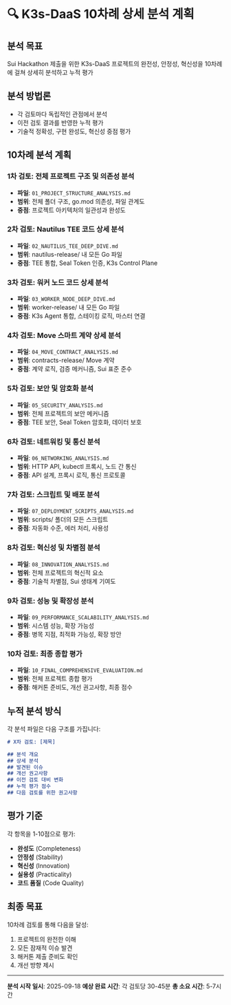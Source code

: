 # 🔍 K3s-DaaS 10차례 상세 분석 계획

## 분석 목표
Sui Hackathon 제출을 위한 K3s-DaaS 프로젝트의 완전성, 안정성, 혁신성을 10차례에 걸쳐 상세히 분석하고 누적 평가

## 분석 방법론
- 각 검토마다 독립적인 관점에서 분석
- 이전 검토 결과를 반영한 누적 평가
- 기술적 정확성, 구현 완성도, 혁신성 중점 평가

## 10차례 분석 계획

### 1차 검토: 전체 프로젝트 구조 및 의존성 분석
- **파일**: `01_PROJECT_STRUCTURE_ANALYSIS.md`
- **범위**: 전체 폴더 구조, go.mod 의존성, 파일 관계도
- **중점**: 프로젝트 아키텍처의 일관성과 완성도

### 2차 검토: Nautilus TEE 코드 상세 분석
- **파일**: `02_NAUTILUS_TEE_DEEP_DIVE.md`
- **범위**: nautilus-release/ 내 모든 Go 파일
- **중점**: TEE 통합, Seal Token 인증, K3s Control Plane

### 3차 검토: 워커 노드 코드 상세 분석
- **파일**: `03_WORKER_NODE_DEEP_DIVE.md`
- **범위**: worker-release/ 내 모든 Go 파일
- **중점**: K3s Agent 통합, 스테이킹 로직, 마스터 연결

### 4차 검토: Move 스마트 계약 상세 분석
- **파일**: `04_MOVE_CONTRACT_ANALYSIS.md`
- **범위**: contracts-release/ Move 계약
- **중점**: 계약 로직, 검증 메커니즘, Sui 표준 준수

### 5차 검토: 보안 및 암호화 분석
- **파일**: `05_SECURITY_ANALYSIS.md`
- **범위**: 전체 프로젝트의 보안 메커니즘
- **중점**: TEE 보안, Seal Token 암호화, 데이터 보호

### 6차 검토: 네트워킹 및 통신 분석
- **파일**: `06_NETWORKING_ANALYSIS.md`
- **범위**: HTTP API, kubectl 프록시, 노드 간 통신
- **중점**: API 설계, 프록시 로직, 통신 프로토콜

### 7차 검토: 스크립트 및 배포 분석
- **파일**: `07_DEPLOYMENT_SCRIPTS_ANALYSIS.md`
- **범위**: scripts/ 폴더의 모든 스크립트
- **중점**: 자동화 수준, 에러 처리, 사용성

### 8차 검토: 혁신성 및 차별점 분석
- **파일**: `08_INNOVATION_ANALYSIS.md`
- **범위**: 전체 프로젝트의 혁신적 요소
- **중점**: 기술적 차별점, Sui 생태계 기여도

### 9차 검토: 성능 및 확장성 분석
- **파일**: `09_PERFORMANCE_SCALABILITY_ANALYSIS.md`
- **범위**: 시스템 성능, 확장 가능성
- **중점**: 병목 지점, 최적화 가능성, 확장 방안

### 10차 검토: 최종 종합 평가
- **파일**: `10_FINAL_COMPREHENSIVE_EVALUATION.md`
- **범위**: 전체 프로젝트 종합 평가
- **중점**: 해커톤 준비도, 개선 권고사항, 최종 점수

## 누적 분석 방식

각 분석 파일은 다음 구조를 가집니다:

```markdown
# X차 검토: [제목]

## 분석 개요
## 상세 분석
## 발견된 이슈
## 개선 권고사항
## 이전 검토 대비 변화
## 누적 평가 점수
## 다음 검토를 위한 권고사항
```

## 평가 기준

각 항목을 1-10점으로 평가:
- **완성도** (Completeness)
- **안정성** (Stability)
- **혁신성** (Innovation)
- **실용성** (Practicality)
- **코드 품질** (Code Quality)

## 최종 목표

10차례 검토를 통해 다음을 달성:
1. 프로젝트의 완전한 이해
2. 모든 잠재적 이슈 발견
3. 해커톤 제출 준비도 확인
4. 개선 방향 제시

---

**분석 시작 일시**: 2025-09-18
**예상 완료 시간**: 각 검토당 30-45분
**총 소요 시간**: 5-7시간